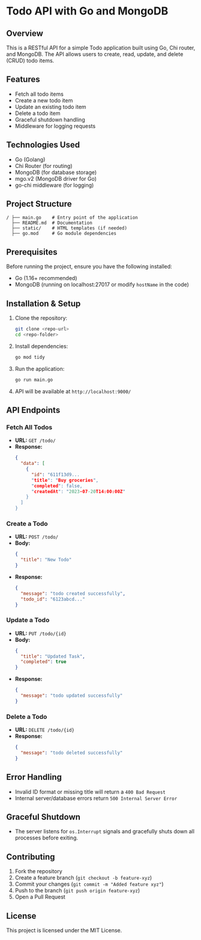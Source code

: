 # Todo API with Go and MongoDB

## Overview
This is a RESTful API for a simple Todo application built using Go, Chi router, and MongoDB. The API allows users to create, read, update, and delete (CRUD) todo items.

## Features
- Fetch all todo items
- Create a new todo item
- Update an existing todo item
- Delete a todo item
- Graceful shutdown handling
- Middleware for logging requests

## Technologies Used
- Go (Golang)
- Chi Router (for routing)
- MongoDB (for database storage)
- mgo.v2 (MongoDB driver for Go)
- go-chi middleware (for logging)

## Project Structure
```
/ ├── main.go    # Entry point of the application
  ├── README.md  # Documentation
  ├── static/    # HTML templates (if needed)
  ├── go.mod     # Go module dependencies
```

## Prerequisites
Before running the project, ensure you have the following installed:
- Go (1.16+ recommended)
- MongoDB (running on localhost:27017 or modify `hostName` in the code)

## Installation & Setup
1. Clone the repository:
   ```sh
   git clone <repo-url>
   cd <repo-folder>
   ```
2. Install dependencies:
   ```sh
   go mod tidy
   ```
3. Run the application:
   ```sh
   go run main.go
   ```
4. API will be available at `http://localhost:9000/`

## API Endpoints
### Fetch All Todos
- **URL:** `GET /todo/`
- **Response:**
  ```json
  {
    "data": [
      {
        "id": "611f13d9...
        "title": "Buy groceries",
        "completed": false,
        "createdAt": "2023-07-20T14:00:00Z"
      }
    ]
  }
  ```

### Create a Todo
- **URL:** `POST /todo/`
- **Body:**
  ```json
  {
    "title": "New Todo"
  }
  ```
- **Response:**
  ```json
  {
    "message": "todo created successfully",
    "todo_id": "6123abcd..."
  }
  ```

### Update a Todo
- **URL:** `PUT /todo/{id}`
- **Body:**
  ```json
  {
    "title": "Updated Task",
    "completed": true
  }
  ```
- **Response:**
  ```json
  {
    "message": "todo updated successfully"
  }
  ```

### Delete a Todo
- **URL:** `DELETE /todo/{id}`
- **Response:**
  ```json
  {
    "message": "todo deleted successfully"
  }
  ```

## Error Handling
- Invalid ID format or missing title will return a `400 Bad Request`
- Internal server/database errors return `500 Internal Server Error`

## Graceful Shutdown
- The server listens for `os.Interrupt` signals and gracefully shuts down all processes before exiting.

## Contributing
1. Fork the repository
2. Create a feature branch (`git checkout -b feature-xyz`)
3. Commit your changes (`git commit -m "Added feature xyz"`)
4. Push to the branch (`git push origin feature-xyz`)
5. Open a Pull Request

## License
This project is licensed under the MIT License.